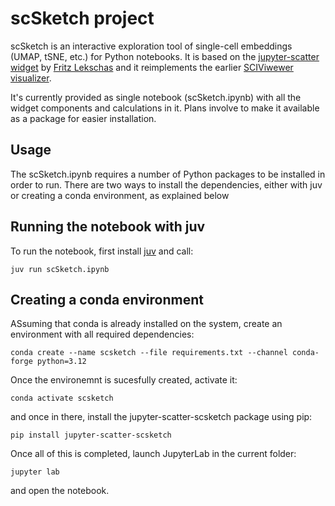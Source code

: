 # scSketch project

scSketch is an interactive exploration tool of single-cell embeddings (UMAP, tSNE, etc.) for Python notebooks. It is based on the [jupyter-scatter widget](https://jupyter-scatter.dev/) by [Fritz Lekschas](https://lekschas.de/) and it reimplements the earlier [SCIViwewer visualizer](https://github.com/colabobio/sciviewer).

It's currently provided as single notebook (scSketch.ipynb) with all the widget components and calculations in it. Plans involve to make it available as a package for easier installation.

## Usage

The scSketch.ipynb requires a number of Python packages to be installed in order to run. There are two ways to install the dependencies, either with juv or creating a conda environment, as explained below

## Running the notebook with juv

To run the notebook, first install [juv](https://github.com/manzt/juv) and call: 

```juv run scSketch.ipynb```

## Creating a conda environment

ASsuming that conda is already installed on the system, create an environment with all required dependencies:

```conda create --name scsketch --file requirements.txt --channel conda-forge python=3.12```

Once the environemnt is sucesfully created, activate it:

```conda activate scsketch```

and once in there, install the jupyter-scatter-scsketch package using pip:

```pip install jupyter-scatter-scsketch```

Once all of this is completed, launch JupyterLab in the current folder:

```jupyter lab```

and open the notebook.

